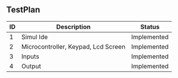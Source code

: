 ## TestPlan

| ID | Description | Status |
| --- | --- | --- |
| 1 | Simul Ide | Implemented |
| 2 | Microcontroller, Keypad, Lcd Screen | Implemented |
| 3 | Inputs  | Implemented |
| 4 |Output | Implemented |

